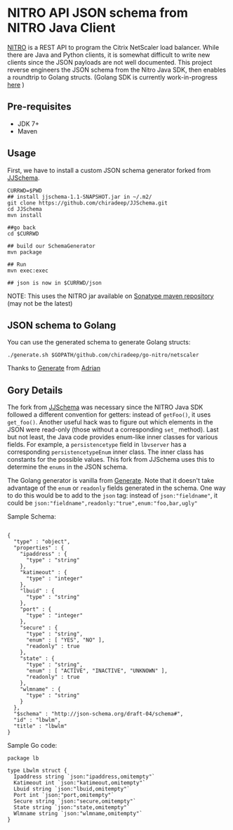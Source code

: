 # NITRO API JSON schema from NITRO Java Client

[NITRO](https://docs.citrix.com/en-us/netscaler/11/nitro-api/nitro-rest/nitro-rest-general.html) is a REST API to program the Citrix NetScaler load balancer. While there are Java and Python clients, it is somewhat difficult to write new clients since the JSON payloads are not well documented. This project reverse engineers the JSON schema from the Nitro Java SDK, then enables a roundtrip to Golang structs. (Golang SDK is currently work-in-progress [here](https://github.com/chiradeep/go-nitro) )

## Pre-requisites
* JDK 7+
* Maven

## Usage
First, we have to install a custom JSON schema generator forked from [JJSchema](https://github.com/reinert/JJSchema).


```
CURRWD=$PWD
## install jjschema-1.1-SNAPSHOT.jar in ~/.m2/
git clone https://github.com/chiradeep/JJSchema.git
cd JJSchema
mvn install

##go back 
cd $CURRWD

## build our SchemaGenerator
mvn package

## Run
mvn exec:exec

## json is now in $CURRWD/json

```

NOTE: This uses the NITRO jar available on [Sonatype maven repository](http://repo1.maven.org/maven2/com/citrix/netscaler/nitro/nitro/10.1/) (may not be the latest)

## JSON schema to Golang
You can use the generated schema to generate Golang structs:


```
./generate.sh $GOPATH/github.com/chiradeep/go-nitro/netscaler
```

Thanks to [Generate](https://github.com/a-h/generate) from [Adrian](http://adrianhesketh.com)

## Gory Details
The fork from [JJSchema](https://github.com/reinert/JJSchema) was necessary since the NITRO Java SDK followed a different convention for getters: instead of `getFoo()`, it uses `get_foo()`. Another useful hack was to figure out which elements in the JSON were read-only (those without a corresponding `set_` method). Last but not least, the Java code provides enum-like inner classes for various fields. For example, a `persistencetype` field in `lbvserver` has a corresponding `persistencetypeEnum` inner class. The inner class has constants for the possible values. This fork from JJSchema uses this to determine the `enums` in the JSON schema.

The Golang generator is vanilla from  [Generate](https://github.com/a-h/generate). Note that it doesn't take advantage of the `enum` or `readonly` fields generated in the schema. One way to do this would be to add to the `json` tag: instead of ``json:"fieldname"``, it could be ``json:"fieldname",readonly:"true",enum:"foo,bar,ugly"``

Sample Schema:

```

{
  "type" : "object",
  "properties" : {
    "ipaddress" : {
      "type" : "string"
    },
    "katimeout" : {
      "type" : "integer"
    },
    "lbuid" : {
      "type" : "string"
    },
    "port" : {
      "type" : "integer"
    },
    "secure" : {
      "type" : "string",
      "enum" : [ "YES", "NO" ],
      "readonly" : true
    },
    "state" : {
      "type" : "string",
      "enum" : [ "ACTIVE", "INACTIVE", "UNKNOWN" ],
      "readonly" : true
    },
    "wlmname" : {
      "type" : "string"
    }
  },
  "$schema" : "http://json-schema.org/draft-04/schema#",
  "id" : "lbwlm",
  "title" : "lbwlm"
}

```

Sample Go code:

```
package lb

type Lbwlm struct {
  Ipaddress string `json:"ipaddress,omitempty"`
  Katimeout int `json:"katimeout,omitempty"`
  Lbuid string `json:"lbuid,omitempty"`
  Port int `json:"port,omitempty"`
  Secure string `json:"secure,omitempty"`
  State string `json:"state,omitempty"`
  Wlmname string `json:"wlmname,omitempty"`
}
```






